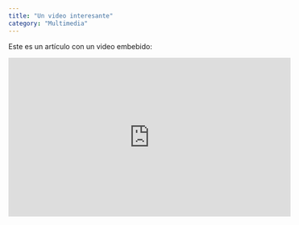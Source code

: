 ```yaml
---
title: "Un video interesante"
category: "Multimedia"
---
```


Este es un artículo con un video embebido:

<iframe width="560" height="315" src="https://www.youtube.com/embed/dQw4w9WgXcQ" frameborder="0" allowfullscreen></iframe>
